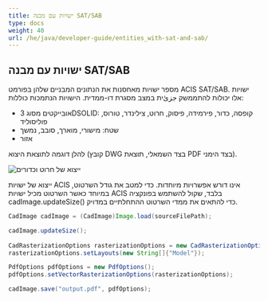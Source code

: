 ```yaml
---
title: ישויות עם מבנה SAT/SAB
type: docs
weight: 40
url: /he/java/developer-guide/entities_with-sat-and-sab/
---
```


## **ישויות עם מבנה SAT/SAB**

מספר ישויות מאחסנות את הנתונים המבניים שלהן בפורמט ACIS SAT/SAB. ישויות אלו יכולות להתממשק جزئית במצב מסגרת דו-ממדית. הישויות הנתמכות כוללות:

* אובייקטים מסוג 3DSOLID: קופסה, כדור, פירמידה, פיסוק, חרוט, צילינדר, טורוס, פוליסוליד
* שטח: מישורי, מוארך, סובב, נמשך
* אזור

להלן דוגמה לתוצאת היצוא (קובץ DWG בצד השמאלי, תוצאת PDF בצד הימני).

![ייצוא של חרוט וכדורים](/_assets/guide/coneAndSpheres.png)

ייצוא של ישויות ACIS אינו דורש אפשרויות מיוחדות. כדי למטב את גודל השרטוט, במיוחד כאשר השרטוט מכיל ישויות ACIS בלבד, שקול להשתמש בפונקציה cadImage.updateSize() כדי להתאים את ממדי השרטוט ההתחלתיים במדויק.

```java
CadImage cadImage = (CadImage)Image.load(sourceFilePath);

cadImage.updateSize();
	
CadRasterizationOptions rasterizationOptions = new CadRasterizationOptions();
rasterizationOptions.setLayouts(new String[]{"Model"});

PdfOptions pdfOptions = new PdfOptions();
pdfOptions.setVectorRasterizationOptions(rasterizationOptions);

cadImage.save("output.pdf", pdfOptions);
```
